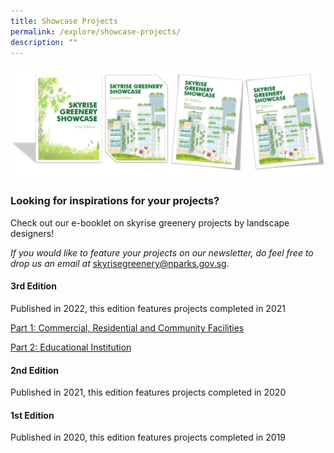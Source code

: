 ```yaml
---
title: Showcase Projects
permalink: /explore/showcase-projects/
description: ""
---
```

![](/images/Graphics/Showcase%20editions.png)

### Looking for inspirations for your projects?

Check out our e-booklet on skyrise greenery projects by landscape designers!

*If you would like to feature your projects on our newsletter, do feel free to drop us an email at* skyrisegreenery@nparks.gov.sg.

#### 3rd Edition 

Published in 2022, this edition features projects completed in 2021  


[Part 1: Commercial, Residential and Community Facilities](/files/Explore%20Tab/part%201%20skyrise%20greenery%20showcase%203rd%20edition.pdf)

 
[Part 2: Educational Institution](/files/Explore%20Tab/part%202%20skyrise%20greenery%20showcase%203rd%20edition.pdf)

#### 2nd Edition

Published in 2021, this edition features projects completed in 2020
[](/files/Explore%20Tab/skyrise%20greenery%20showcase%202nd%20edition_final.pdf)

#### 1st Edition
Published in 2020, this edition features projects completed in 2019
[](/files/Explore%20Tab/compressed%20final%20e-booklet%20on%20skyrise%20greenery%20project%20showcase_1st%20ed%202019.pdf)